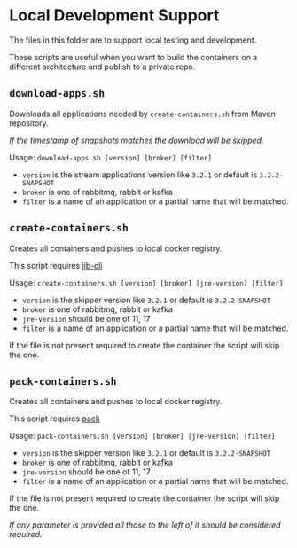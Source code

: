 # Local Development Support

The files in this folder are to support local testing and development.

These scripts are useful when you want to build the containers on a different architecture and publish to a private repo.

## `download-apps.sh`
Downloads all applications needed by `create-containers.sh` from Maven repository.

*If the timestamp of snapshots matches the download will be skipped.*

Usage: `download-apps.sh [version] [broker] [filter]`
* `version` is the stream applications version like `3.2.1` or default is `3.2.2-SNAPSHOT`
* `broker` is one of rabbitmq, rabbit or kafka
* `filter` is a name of an application or a partial name that will be matched.

## `create-containers.sh`
Creates all containers and pushes to local docker registry.

This script requires [jib-cli](https://github.com/GoogleContainerTools/jib/tree/master/jib-cli)

Usage: `create-containers.sh [version] [broker] [jre-version] [filter]`
* `version` is the skipper version like `3.2.1` or default is `3.2.2-SNAPSHOT`
* `broker` is one of rabbitmq, rabbit or kafka 
* `jre-version` should be one of 11, 17
* `filter` is a name of an application or a partial name that will be matched.

If the file is not present required to create the container the script will skip the one.

## `pack-containers.sh`
Creates all containers and pushes to local docker registry.

This script requires [pack](https://buildpacks.io/docs/tools/pack/)

Usage: `pack-containers.sh [version] [broker] [jre-version] [filter]`
* `version` is the skipper version like `3.2.1` or default is `3.2.2-SNAPSHOT`
* `broker` is one of rabbitmq, rabbit or kafka
* `jre-version` should be one of 11, 17
* `filter` is a name of an application or a partial name that will be matched.

If the file is not present required to create the container the script will skip the one.

*If any parameter is provided all those to the left of it should be considered required.*